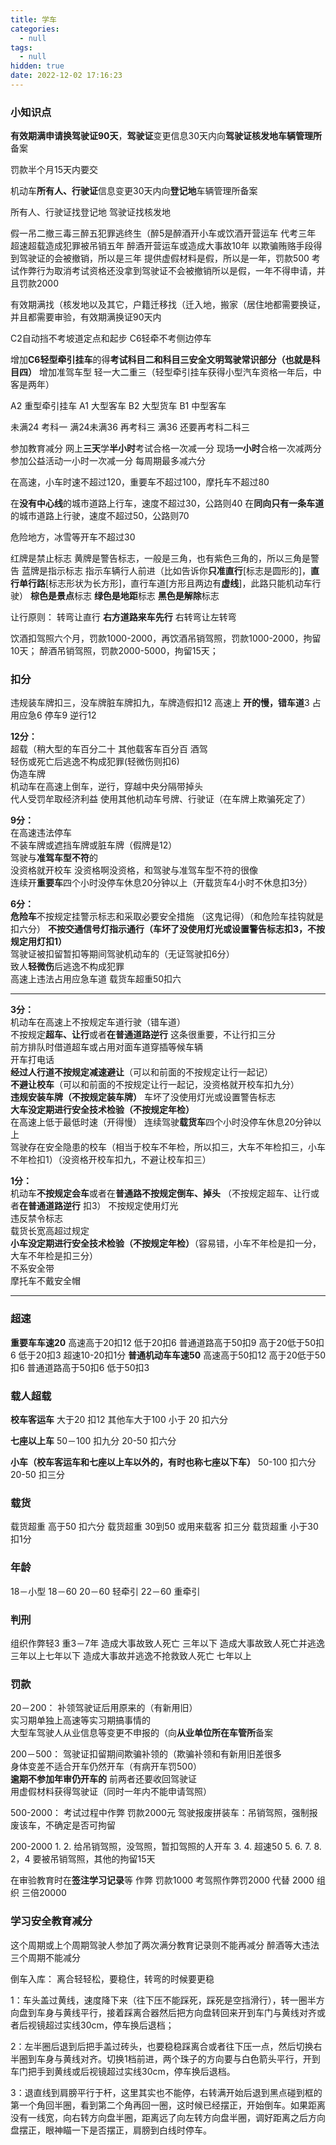 ```yaml
---
title: 学车
categories:
  - null
tags:
  - null
hidden: true
date: 2022-12-02 17:16:23
---
```


### 小知识点
**有效期满申请换驾驶证90天**，**驾驶证**变更信息30天内向**驾驶证核发地车辆管理所**备案

罚款半个月15天内要交

机动车**所有人、行驶证**信息变更30天内向**登记地**车辆管理所备案

所有人、行驶证找登记地    驾驶证找核发地

假一吊二撤三毒三醉五犯罪逃终生（醉5是醉酒开小车或饮酒开营运车  代考三年 超速超载造成犯罪被吊销五年  醉酒开营运车或造成大事故10年
以欺骗贿赂手段得到驾驶证的会被撤销，所以是三年
提供虚假材料是假，所以是一年，罚款500
考试作弊行为取消考试资格还没拿到驾驶证不会被撤销所以是假，一年不得申请，并且罚款2000

有效期满找（核发地以及其它，户籍迁移找（迁入地，搬家（居住地都需要换证，并且都需要审验，有效期满换证90天内

C2自动挡不考坡道定点和起步
C6轻牵不考侧边停车

增加**C6轻型牵引挂车**的得**考试科目二和科目三安全文明驾驶常识部分（也就是科目四）**
增加准驾车型  轻一大二重三（轻型牵引挂车获得小型汽车资格一年后，中客是两年）

A2 重型牵引挂车
A1 大型客车
B2 大型货车
B1 中型客车

未满24 考科一
满24未满36 再考科三
满36   还要再考科二科三

参加教育减分
网上**三天**学**半小时**考试合格一次减一分
现场**一小时**合格一次减两分
参加公益活动一小时一次减一分
每周期最多减六分

在高速，小车时速不超过120，重要车不超过100，摩托车不超过80

在**没有中心线**的城市道路上行车，速度不超过30，公路则40
在**同向只有一条车道**的城市道路上行驶，速度不超过50，公路则70

危险地方，冰雪等开车不超过30

红牌是禁止标志
黄牌是警告标志，一般是三角，也有紫色三角的，所以三角是警告
蓝牌是指示标志  指示车辆行人前进（比如告诉你**只准直行**[标志是圆形的]，**直行单行路**[标志形状为长方形]，直行车道[方形且两边有**虚线**]，此路只能机动车行驶）
**棕色是景点**标志
**绿色是地距**标志
**黑色是解除**标志

让行原则：
转弯让直行
**右方道路来车先行**
右转弯让左转弯

饮酒扣驾照六个月，罚款1000-2000，再饮酒吊销驾照，罚款1000-2000，拘留10天；
醉酒吊销驾照，罚款2000-5000，拘留15天；

### 扣分
违规装车牌扣三，没车牌脏车牌扣九，车牌造假扣12
高速上 **开的慢，错车道**3 占用应急6 停车9 逆行12

**12分：**                           
超载（稍大型的车百分二十 其他载客车百分百 
酒驾  
轻伤或死亡后逃逸不构成犯罪(轻微伤则扣6)  
伪造车牌                               
机动车在高速上倒车，逆行，穿越中央分隔带掉头  
代人受罚牟取经济利益 
使用其他机动车号牌、行驶证（在车牌上欺骗死定了）

**9分：**                                  
在高速违法停车    
不装车牌或遮挡车牌或脏车牌（假牌是12）       
驾驶与**准驾车型不符**的      
没资格就开校车   没资格啊没资格，和驾驶与准驾车型不符的很像      
连续开**重要车**四个小时没停车休息20分钟以上（开载货车4小时不休息扣3分） 

**6分：**             
**危险车**不按规定挂警示标志和采取必要安全措施 （这鬼记得）（和危险车挂钩就是扣六分）
**不按交通信号灯指示通行（车坏了没使用灯光或设置警告标志扣3，不按规定用灯扣1）**      
驾驶证被扣留暂扣等期间驾驶机动车的（无证驾驶扣6分）  
致人**轻微伤**后逃逸不构成犯罪     
高速上违法占用应急车道
载货车超重50扣六

---

**3分：**                 
机动车在高速上不按规定车道行驶（错车道）     
不按规定**超车、让行**或者**在普通道路逆行**    这条很重要，不让行扣三分  
前方排队时借道超车或占用对面车道穿插等候车辆        
开车打电话     
**经过人行道不按规定减速避让**（可以和前面的不按规定让行一起记）    
**不避让校车**（可以和前面的不按规定让行一起记，没资格就开校车扣九分）             
**违规安装车牌（不按规定装车牌）** 
车坏了没使用灯光或设置警告标志      
**大车没定期进行安全技术检验（不按规定年检）**       
在高速上低于最低时速（开得慢）
连续驾驶**载货车**四个小时没停车休息20分钟以上    
驾驶存在安全隐患的校车（相当于校车不年检，所以扣三，大车不年检扣三，小车不年检扣1）（没资格开校车扣九，不避让校车扣三）

**1分：**               
机动车**不按规定会车**或者在**普通路不按规定倒车、掉头** （不按规定超车、让行或者**在普通道路逆行** 扣3）
不按规定使用灯光     
违反禁令标志      
载货长宽高超过规定          
**小车没定期进行安全技术检验（不按规定年检）**（容易错，小车不年检是扣一分，大车不年检是扣三分）       
不系安全带       
摩托车不戴安全帽

---

### 超速
**重要车车速20**
高速高于20扣12 低于20扣6
普通道路高于50扣9   高于20低于50扣6   低于20扣3   超速10-20扣1分
**普通机动车车速50**
高速高于50扣12 高于20低于50扣6
普通道路高于50扣6   低于50扣3

### 载人超载
**校车客运车**
大于20  扣12   其他车大于100
小于 20 扣六分

**七座以上车**
50－100  扣九分
20-50    扣六分

**小车（校车客运车和七座以上车以外的，有时也称七座以下车）**
50-100   扣六分
20-50    扣三分

### 载货
载货超重 高于50 扣六分
载货超重 30到50 或用来载客 扣三分
载货超重 小于30 扣1分

### 年龄
18－小型
18－60 
20－60 轻牵引
22－60 重牵引

### 判刑
组织作弊轻3 重3－7年
造成大事故致人死亡 三年以下
造成大事故致人死亡并逃逸 三年以上七年以下
造成大事故并逃逸不抢救致人死亡 七年以上

### 罚款
20－200： 
补领驾驶证后用原来的（有新用旧）    
实习期单独上高速等实习期搞事情的      
大型车驾驶人从业信息等变更不申报的（向**从业单位所在车管所**备案

200－500：
驾驶证扣留期间欺骗补领的（欺骗补领和有新用旧差很多    
身体变差不适合开车仍然开车（有病开车罚500）      
**逾期不参加年审仍开车的**   前两者还要收回驾驶证      
用虚假材料获得驾驶证（同时一年内不能申请驾照）

500-2000：
考试过程中作弊 罚款2000元
驾驶报废拼装车：吊销驾照，强制报废该车，不确定是否可拘留

200-2000
1. 
2. 给吊销驾照，没驾照，暂扣驾照的人开车
3. 
4. 超速50
5. 
6. 
7. 
8. 
2，4 要被吊销驾照，其他的拘留15天

在审验教育时在**签注学习记录**等
作弊 罚款1000    考驾照作弊罚2000
代替 2000
组织 三倍20000

### 学习安全教育减分
这个周期或上个周期驾驶人参加了两次满分教育记录则不能再减分
醉酒等大违法三个周期不能减分















倒车入库：
离合轻轻松，要稳住，转弯的时候要更稳

1：车头盖过黄线，速度降下来（往下压不能踩死，踩死是空挡滑行），转一圈半方向盘到车身与黄线平行，接着踩离合器然后把方向盘转回来开到车门与黄线对齐或者后视镜超过实线30cm，停车换后退档；

2：左半圈后退到后把手盖过砖头，也要稳稳踩离合或者往下压一点，然后切换右半圈到车身与黄线对齐。切换1档前进，两个珠子的方向要与白色箭头平行，开到车门把手到黄线或后视镜超过实线30cm，停车换后退档。

3：退直线到肩膀平行于杆，这里其实也不能停，右转满开始后退到黑点碰到框的第一个角回半圈，看到第二个角再回一圈，这时候已经摆正，开始倒车。如果距离没有一线宽，向右转方向盘半圈，距离远了向左转方向盘半圈，调好距离之后方向盘摆正，眼神瞄一下是否摆正，肩膀到白线时停车。


